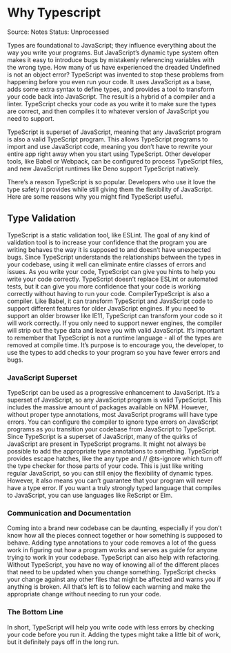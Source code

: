 # Why Typescript

Source: Notes
Status: Unprocessed

Types are foundational to JavaScript; they influence everything about the way you write your programs. But JavaScript’s dynamic type system often makes it easy to introduce bugs by mistakenly referencing variables with the wrong type. How many of us have experienced the dreaded Undefined is not an object error?
TypeScript was invented to stop these problems from happening before you even run your code. It uses JavaScript as a base, adds some extra syntax to define types, and provides a tool to transform your code back into JavaScript. The result is a hybrid of a compiler and a linter. TypeScript checks your code as you write it to make sure the types are correct, and then compiles it to whatever version of JavaScript you need to support.

TypeScript is superset of JavaScript, meaning that any JavaScript program is also a valid TypeScript program. This allows TypeScript programs to import and use JavaScript code, meaning you don’t have to rewrite your entire app right away when you start using TypeScript. Other developer tools, like Babel or Webpack, can be configured to process TypeScript files, and new JavaScript runtimes like Deno support TypeScript natively.

There’s a reason TypeScript is so popular. Developers who use it love the type safety it provides while still giving them the flexibility of JavaScript. Here are some reasons why you might find TypeScript useful.

## Type Validation

TypeScript is a static validation tool, like ESLint. The goal of any kind of validation tool is to increase your confidence that the program you are writing behaves the way it is supposed to and doesn’t have unexpected bugs. Since TypeScript understands the relationships between the types in your codebase, using it well can eliminate entire classes of errors and issues. As you write your code, TypeScript can give you hints to help you write your code correctly. TypeScript doesn’t replace ESLint or automated tests, but it can give you more confidence that your code is working correctly without having to run your code.
CompilerTypeScript is also a compiler. Like Babel, it can transform TypeScript and JavaScript code to support different features for older JavaScript engines. If you need to support an older browser like IE11, TypeScript can transform your code so it will work correctly. If you only need to support newer engines, the compiler will strip out the type data and leave you with valid JavaScript.
It’s important to remember that TypeScript is not a runtime language - all of the types are removed at compile time. It’s purpose is to encourage you, the developer, to use the types to add checks to your program so you have fewer errors and bugs.

### JavaScript Superset

TypeScript can be used as a progressive enhancement to JavaScript. It’s a superset of JavaScript, so any JavaScript program is valid TypeScript. This includes the massive amount of packages available on NPM. However, without proper type annotations, most JavaScript programs will have type errors. You can configure the compiler to ignore type errors on JavaScript programs as you transition your codebase from JavaScript to TypeScript.
Since TypeScript is a superset of JavaScript, many of the quirks of JavaScript are present in TypeScript programs. It might not always be possible to add the appropriate type annotations to something. TypeScript provides escape hatches, like the any type and // @ts-ignore which turn off the type checker for those parts of your code. This is just like writing regular JavaScript, so you can still enjoy the flexibility of dynamic types. However, it also means you can’t guarantee that your program will never have a type error. If you want a truly strongly typed language that compiles to JavaScript, you can use languages like ReScript or Elm.

### Communication and Documentation

Coming into a brand new codebase can be daunting, especially if you don’t know how all the pieces connect together or how something is supposed to behave. Adding type annotations to your code removes a lot of the guess work in figuring out how a program works and serves as guide for anyone trying to work in your codebase.
TypeScript can also help with refactoring. Without TypeScript, you have no way of knowing all of the different places that need to be updated when you change something. TypeScript checks your change against any other files that might be affected and warns you if anything is broken. All that’s left is to follow each warning and make the appropriate change without needing to run your code.

### The Bottom Line

In short, TypeScript will help you write code with less errors by checking your code before you run it. Adding the types might take a little bit of work, but it definitely pays off in the long run.